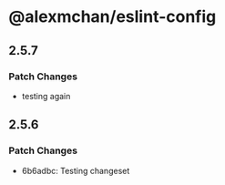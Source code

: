 # @alexmchan/eslint-config

## 2.5.7

### Patch Changes

- testing again

## 2.5.6

### Patch Changes

- 6b6adbc: Testing changeset
